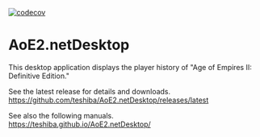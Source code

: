 [![codecov](https://codecov.io/gh/teshiba/AoE2.netDesktop/branch/develop/graph/badge.svg?token=J22SINEMC2)](https://codecov.io/gh/teshiba/AoE2.netDesktop)

# AoE2.netDesktop
This desktop application displays the player history of "Age of Empires II: Definitive Edition."

See the latest release for details and downloads.  
https://github.com/teshiba/AoE2.netDesktop/releases/latest

See also the following manuals.  
https://teshiba.github.io/AoE2.netDesktop/
